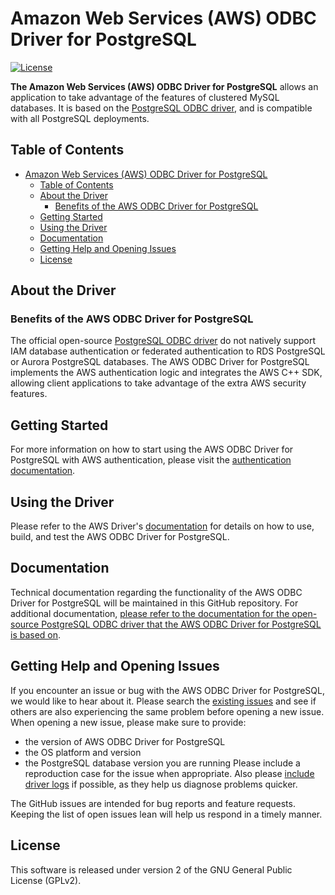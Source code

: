 # Amazon Web Services (AWS) ODBC Driver for PostgreSQL

[![License](https://img.shields.io/badge/license-GPLv2-blue)](LICENSE)

**The Amazon Web Services (AWS) ODBC Driver for PostgreSQL** allows an application to take advantage of the features of clustered MySQL databases. It is based on the [PostgreSQL ODBC driver](https://odbc.postgresql.org/), and is compatible with all PostgreSQL deployments.

## Table of Contents
- [Amazon Web Services (AWS) ODBC Driver for PostgreSQL](#amazon-web-services-aws-odbc-driver-for-postgresql)
    - [Table of Contents](#table-of-contents)
    - [About the Driver](#about-the-driver)
        - [Benefits of the AWS ODBC Driver for PostgreSQL](#benefits-of-the-aws-odbc-driver-for-postgresql)
    - [Getting Started](#getting-started)
    - [Using the Driver](#using-the-driver)
    - [Documentation](#documentation)
    - [Getting Help and Opening Issues](#getting-help-and-opening-issues)
    - [License](#license)

## About the Driver

### Benefits of the AWS ODBC Driver for PostgreSQL
The official open-source [PostgreSQL ODBC driver](https://git.postgresql.org/gitweb/?p=postgresql.git;a=tree;h=refs/heads/master;hb=refs/heads/master) do not natively support IAM database authentication or federated authentication to RDS PostgreSQL or Aurora PostgreSQL databases. The AWS ODBC Driver for PostgreSQL implements the AWS authentication logic and integrates the AWS C++ SDK, allowing client applications to take advantage of the extra AWS security features.

## Getting Started
For more information on how to start using the AWS ODBC Driver for PostgreSQL with AWS authentication, please visit the [authentication documentation](./docs/authentication.md).

## Using the Driver
Please refer to the AWS Driver's [documentation](./readme_winbuild.txt) for details on how to use, build, and test the AWS ODBC Driver for PostgreSQL.

## Documentation
Technical documentation regarding the functionality of the AWS ODBC Driver for PostgreSQL will be maintained in this GitHub repository. For additional documentation, [please refer to the documentation for the open-source PostgreSQL ODBC driver that the AWS ODBC Driver for PostgreSQL is based on](https://odbc.postgresql.org/).

## Getting Help and Opening Issues
If you encounter an issue or bug with the AWS ODBC Driver for PostgreSQL, we would like to hear about it. Please search the [existing issues](https://github.com/awslabs/aws-mysql-odbc/issues) and see if others are also experiencing the same problem before opening a new issue. When opening a new issue, please make sure to provide:

- the version of AWS ODBC Driver for PostgreSQL
- the OS platform and version
- the PostgreSQL database version you are running
Please include a reproduction case for the issue when appropriate. Also please [include driver logs](./docs/using-the-aws-driver/UsingTheAwsDriver.md#logging) if possible, as they help us diagnose problems quicker.

The GitHub issues are intended for bug reports and feature requests. Keeping the list of open issues lean will help us respond in a timely manner.

## License
This software is released under version 2 of the GNU General Public License (GPLv2).

